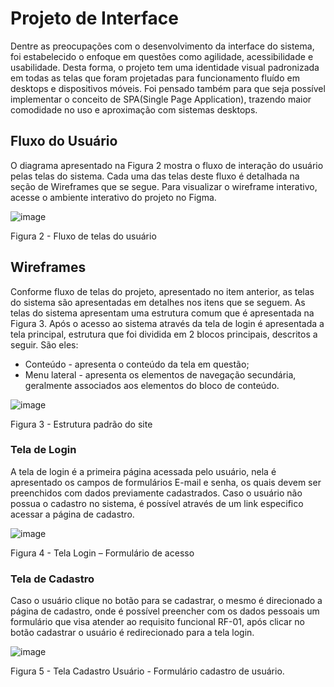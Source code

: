 # Projeto de Interface 

Dentre as preocupações com o desenvolvimento da interface do sistema, foi estabelecido o enfoque em questões como agilidade, acessibilidade e usabilidade. Desta forma, o projeto tem uma identidade visual padronizada em todas as telas que foram projetadas para funcionamento fluído em desktops e dispositivos móveis. Foi pensado também para que seja possível implementar o conceito de SPA(Single Page Application), trazendo maior comodidade no uso e aproximação com sistemas desktops.  

## Fluxo do Usuário 

O diagrama apresentado na Figura 2 mostra o fluxo de interação do usuário pelas telas do sistema. Cada uma das telas deste fluxo é detalhada na seção de Wireframes que se segue. Para visualizar o wireframe interativo, acesse o <a href="https://www.figma.com/proto/uk6NlzfYOx8shXQK9PPYbQ/PetCare-Projeto?node-id=179%3A466&scaling=min-zoom&page-id=0%3A1&starting-point-node-id=179%3A466"></a>ambiente interativo do projeto no Figma.</a> 

 ![image](https://github.com/ICEI-PUC-Minas-PMV-ADS/PetCare/blob/develop/docs/img/Diagrma%20de%20Fluxo.jpg)

Figura 2 - Fluxo de telas do usuário 

## Wireframes 

Conforme fluxo de telas do projeto, apresentado no item anterior, as telas do sistema são apresentadas em detalhes nos itens que se seguem. As telas do sistema apresentam uma estrutura comum que é apresentada na Figura 3. Após o acesso ao sistema através da tela de login é apresentada a tela principal, estrutura que foi dividida em 2 blocos principais, descritos a seguir. São eles: 
<ul>
<li>Conteúdo - apresenta o conteúdo da tela em questão; </li>
<li>Menu lateral - apresenta os elementos de navegação secundária, geralmente associados aos elementos do bloco de conteúdo. </li>
 </ul>

 ![image](https://github.com/ICEI-PUC-Minas-PMV-ADS/PetCare/blob/develop/docs/img/Layout.png)

Figura 3 - Estrutura padrão do site 

### Tela de Login 

A tela de login é a primeira página acessada pelo usuário, nela é apresentado os campos de formulários E-mail e senha, os quais devem ser preenchidos com dados previamente cadastrados. Caso o usuário não possua o cadastro no sistema, é possível através de um link especifico acessar a página de cadastro. 

![image](https://github.com/ICEI-PUC-Minas-PMV-ADS/PetCare/blob/develop/docs/img/Tela%20de%20Login.png) 

Figura 4 - Tela Login – Formulário de acesso 

### Tela de Cadastro 

Caso o usuário clique no botão para se cadastrar, o mesmo é direcionado a página de cadastro, onde é possível preencher com os dados pessoais um formulário que visa atender ao requisito funcional RF-01, após clicar no botão cadastrar o usuário é redirecionado para a tela login. 

![image](https://github.com/ICEI-PUC-Minas-PMV-ADS/PetCare/blob/develop/docs/img/Tela%20de%20cadastro.png)

Figura 5 - Tela Cadastro Usuário - Formulário cadastro de usuário. 